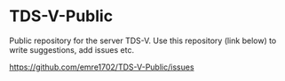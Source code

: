 # TDS-V-Public
Public repository for the server TDS-V. 
Use this repository (link below) to write suggestions, add issues etc.  

https://github.com/emre1702/TDS-V-Public/issues
